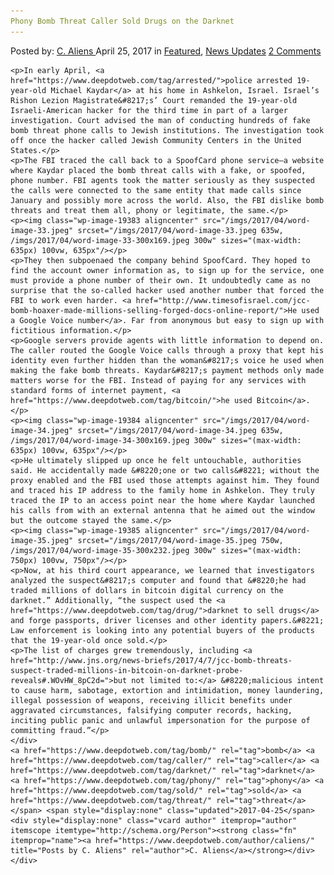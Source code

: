 ```yaml
---
Phony Bomb Threat Caller Sold Drugs on the Darknet
---
```

<article class="post-listing post-19378 post type-post status-publish format-standard has-post-thumbnail hentry  tag-bomb tag-caller tag-darknet tag-phony  tag-threat">
    <div class="post-inner">
        <span>Posted by: <a href="https://www.deepdotweb.com/author/caliens/" title="">C. Aliens </a></span>
    <span>April 25, 2017</span>
    <span>in <a href="https://www.deepdotweb.com/category/deepdot-news/" rel="category tag">Featured</a>, <a href="https://www.deepdotweb.com/category/news-updates/" rel="category tag">News Updates</a></span>
    <span><a href="https://www.deepdotweb.com/2017/04/25/phony-bomb-threat-caller-sold-drugs-darknet/#comments">2 Comments</a></span>
    </p>
    <div class="clear"></div>
    
    <p>In early April, <a href="https://www.deepdotweb.com/tag/arrested/">police arrested 19-year-old Michael Kaydar</a> at his home in Ashkelon, Israel. Israel’s Rishon Lezion Magistrate&#8217;s’ Court remanded the 19-year-old Israeli-American hacker for the third time in part of a larger investigation. Court advised the man of conducting hundreds of fake bomb threat phone calls to Jewish institutions. The investigation took off once the hacker called Jewish Community Centers in the United States.</p>
    <p>The FBI traced the call back to a SpoofCard phone service—a website where Kaydar placed the bomb threat calls with a fake, or spoofed, phone number. FBI agents took the matter seriously as they suspected the calls were connected to the same entity that made calls since January and possibly more across the world. Also, the FBI dislike bomb threats and treat them all, phony or legitimate, the same.</p>
    <p><img class="wp-image-19383 aligncenter" src="/imgs/2017/04/word-image-33.jpeg" srcset="/imgs/2017/04/word-image-33.jpeg 635w, /imgs/2017/04/word-image-33-300x169.jpeg 300w" sizes="(max-width: 635px) 100vw, 635px"/></p>
    <p>They then subpoenaed the company behind SpoofCard. They hoped to find the account owner information as, to sign up for the service, one must provide a phone number of their own. It undoubtedly came as no surprise that the so-called hacker used another number that forced the FBI to work even harder. <a href="http://www.timesofisrael.com/jcc-bomb-hoaxer-made-millions-selling-forged-docs-online-report/">He used a Google Voice number</a>. Far from anonymous but easy to sign up with fictitious information.</p>
    <p>Google servers provide agents with little information to depend on. The caller routed the Google Voice calls through a proxy that kept his identity even further hidden than the woman&#8217;s voice he used when making the fake bomb threats. Kaydar&#8217;s payment methods only made matters worse for the FBI. Instead of paying for any services with standard forms of internet payment, <a href="https://www.deepdotweb.com/tag/bitcoin/">he used Bitcoin</a>.</p>
    <p><img class="wp-image-19384 aligncenter" src="/imgs/2017/04/word-image-34.jpeg" srcset="/imgs/2017/04/word-image-34.jpeg 635w, /imgs/2017/04/word-image-34-300x169.jpeg 300w" sizes="(max-width: 635px) 100vw, 635px"/></p>
    <p>He ultimately slipped up once he felt untouchable, authorities said. He accidentally made &#8220;one or two calls&#8221; without the proxy enabled and the FBI used those attempts against him. They found and traced his IP address to the family home in Ashkelon. They truly traced the IP to an access point near the home where Kaydar launched his calls from with an external antenna that he aimed out the window but the outcome stayed the same.</p>
    <p><img class="wp-image-19385 aligncenter" src="/imgs/2017/04/word-image-35.jpeg" srcset="/imgs/2017/04/word-image-35.jpeg 750w, /imgs/2017/04/word-image-35-300x232.jpeg 300w" sizes="(max-width: 750px) 100vw, 750px"/></p>
    <p>Now, at his third court appearance, we learned that investigators analyzed the suspect&#8217;s computer and found that &#8220;he had traded millions of dollars in bitcoin digital currency on the darknet.” Additionally, “the suspect used the <a href="https://www.deepdotweb.com/tag/drug/">darknet to sell drugs</a> and forge passports, driver licenses and other identity papers.&#8221; Law enforcement is looking into any potential buyers of the products that the 19-year-old once sold.</p>
    <p>The list of charges grew tremendously, including <a href="http://www.jns.org/news-briefs/2017/4/7/jcc-bomb-threats-suspect-traded-millions-in-bitcoin-on-darknet-probe-reveals#.WOvHW_8pC2d=">but not limited to:</a> &#8220;malicious intent to cause harm, sabotage, extortion and intimidation, money laundering, illegal possession of weapons, receiving illicit benefits under aggravated circumstances, falsifying computer records, hacking, inciting public panic and unlawful impersonation for the purpose of committing fraud.”</p>
    </div>
    <a href="https://www.deepdotweb.com/tag/bomb/" rel="tag">bomb</a> <a href="https://www.deepdotweb.com/tag/caller/" rel="tag">caller</a> <a href="https://www.deepdotweb.com/tag/darknet/" rel="tag">darknet</a>  <a href="https://www.deepdotweb.com/tag/phony/" rel="tag">phony</a> <a href="https://www.deepdotweb.com/tag/sold/" rel="tag">sold</a> <a href="https://www.deepdotweb.com/tag/threat/" rel="tag">threat</a></span> <span style="display:none" class="updated">2017-04-25</span>
    <div style="display:none" class="vcard author" itemprop="author" itemscope itemtype="http://schema.org/Person"><strong class="fn" itemprop="name"><a href="https://www.deepdotweb.com/author/caliens/" title="Posts by C. Aliens" rel="author">C. Aliens</a></strong></div>
    </div>
</article>

